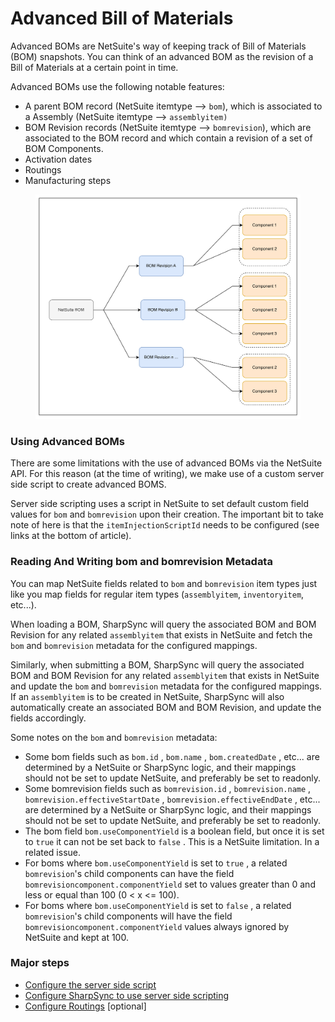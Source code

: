 # Advanced Bill of Materials

Advanced BOMs are NetSuite's way of keeping track of Bill of Materials (BOM) snapshots. You can think of an advanced BOM as the revision of a Bill of Materials at a certain point in time.

Advanced BOMs use the following notable features:

* A parent BOM record (NetSuite itemtype --> `bom`), which is associated to a Assembly (NetSuite itemtype --> `assemblyitem)`
* BOM Revision records (NetSuite itemtype --> `bomrevision`), which are associated to the BOM record and which contain a revision of a set of BOM Components.
* Activation dates
* Routings
* Manufacturing steps

<figure><img src="../../.gitbook/assets/image (1).png" alt=""><figcaption></figcaption></figure>

### Using Advanced BOMs

There are some limitations with the use of advanced BOMs via the NetSuite API. For this reason (at the time of writing), we make use of a custom server side script to create advanced BOMS.

Server side scripting uses a script in NetSuite to set default custom field values for `bom` and `bomrevision` upon their creation. The important bit to take note of here is that the `itemInjectionScriptId` needs to be configured (see links at the bottom of article).

### Reading And Writing bom and bomrevision Metadata

You can map NetSuite fields related to `bom` and `bomrevision` item types just like you map fields for regular item types (`assemblyitem`, `inventoryitem`, etc...).

When loading a BOM, SharpSync will query the associated BOM and BOM Revision for any related `assemblyitem` that exists in NetSuite and fetch the `bom` and `bomrevision` metadata for the configured mappings.

Similarly, when submitting a BOM, SharpSync will query the associated BOM and BOM Revision for any related `assemblyitem` that exists in NetSuite and update the `bom` and `bomrevision` metadata for the configured mappings. If an `assemblyitem` is to be created in NetSuite, SharpSync will also automatically create an associated BOM and BOM Revision, and update the fields accordingly.

Some notes on the `bom` and `bomrevision` metadata:

* Some bom fields such as `bom.id` , `bom.name` , `bom.createdDate` , etc... are determined by a NetSuite or SharpSync logic, and their mappings should not be set to update NetSuite, and preferably be set to readonly.
* Some bomrevision fields such as `bomrevision.id` , `bomrevision.name` , `bomrevision.effectiveStartDate` , `bomrevision.effectiveEndDate` , etc... are determined by a NetSuite or SharpSync logic, and their mappings should not be set to update NetSuite, and preferably be set to readonly.
* The bom field `bom.useComponentYield` is a boolean field, but once it is set to `true` it can not be set back to `false` . This is a NetSuite limitation. In a related issue.
* For boms where `bom.useComponentYield` is set to `true` , a related `bomrevision`'s child components can have the field `bomrevisioncomponent.componentYield` set to values greater than 0 and less or equal than 100 (0 < x <= 100).
* For boms where `bom.useComponentYield` is set to `false` , a related `bomrevision`'s child components will have the field `bomrevisioncomponent.componentYield` values always ignored by NetSuite and kept at 100.

### Major steps

* [Configure the server side script](configure-server-side-script/)
* [Configure SharpSync to use server side scripting](configure-sharpsync-to-use-server-side-script.md)
* [Configure Routings](configure-routings.md) \[optional]

